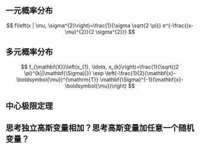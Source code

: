 
## 一元概率分布


$$
f\left(x | \mu, \sigma^{2}\right)=\frac{1}{\sigma \sqrt{2 \pi}} e^{-\frac{(x-\mu)^{2}}{2 \sigma^{2}}}
$$


## 多元概率分布

$$
f_{\mathbf{X}}\left(x_{1}, \ldots, x_{k}\right)=\frac{1}{\sqrt{(2 \pi)^{k}|\mathbf{\Sigma}|}} \exp \left(-\frac{1}{2}(\mathbf{x}-\boldsymbol{\mu})^{\mathrm{T}} \mathbf{\Sigma}^{-1}(\mathbf{x}-\boldsymbol{\mu})\right)
$$

## 中心极限定理

## 思考独立高斯变量相加？思考高斯变量加任意一个随机变量？
